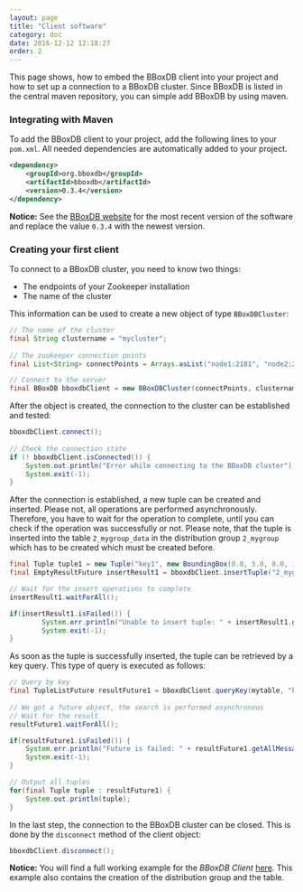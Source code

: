 ```yaml
---
layout: page
title: "Client software"
category: doc
date: 2016-12-12 12:18:27
order: 2
---
```


This page shows, how to embed the BBoxDB client into your project and how to set up a connection to a BBoxDB cluster. Since BBoxDB is listed in the central maven repository, you can simple add BBoxDB by using maven.

### Integrating with Maven
To add the BBoxDB client to your project, add the following lines to your `pom.xml`. All needed dependencies are automatically added to your project. 

```xml
<dependency>
    <groupId>org.bboxdb</groupId>
    <artifactId>bboxdb</artifactId>
    <version>0.3.4</version>
</dependency>
```

__Notice:__ See the [BBoxDB website](http://bboxdb.org) for the most recent version of the software and replace the value `0.3.4` with the newest version. 

### Creating your first client
To connect to a BBoxDB cluster, you need to know two things: 

* The endpoints of your Zookeeper installation
* The name of the cluster

This information can be used to create a new object of type `BBoxDBCluster`:

```java
// The name of the cluster
final String clustername = "mycluster";
    
// The zookeeper connection points
final List<String> connectPoints = Arrays.asList("node1:2181", "node2:2181");

// Connect to the server
final BBoxDB bboxdbClient = new BBoxDBCluster(connectPoints, clustername);
```

After the object is created, the connection to the cluster can be established and tested:

```java
bboxdbClient.connect();
        
// Check the connection state
if (! bboxdbClient.isConnected()) {
    System.out.println("Error while connecting to the BBoxDB cluster");
    System.exit(-1);
}
```

After the connection is established, a new tuple can be created and inserted. Please not, all operations are performed asynchronously. Therefore, you have to wait for the operation to complete, until you can check if the operation was successfully or not. Please note, that the tuple is inserted into the table `2_mygroup_data` in the distribution group `2_mygroup` which has to be created which must be created before.

```java
final Tuple tuple1 = new Tuple("key1", new BoundingBox(0.0, 5.0, 0.0, 1.0), "mydata1".getBytes());
final EmptyResultFuture insertResult1 = bboxdbClient.insertTuple("2_mygroup_data", tuple1);

// Wait for the insert operations to complete
insertResult1.waitForAll();

if(insertResult1.isFailed()) {
        System.err.println("Unable to insert tuple: " + insertResult1.getAllMessages());
        System.exit(-1);
}
```

As soon as the tuple is successfully inserted, the tuple can be retrieved by a key query. This type of query is executed as follows:

```java
// Query by key
final TupleListFuture resultFuture1 = bboxdbClient.queryKey(mytable, "key");
    
// We got a future object, the search is performed asynchronous
// Wait for the result
resultFuture1.waitForAll();

if(resultFuture1.isFailed()) {
    System.err.println("Future is failed: " + resultFuture1.getAllMessages());
    System.exit(-1);
}

// Output all tuples
for(final Tuple tuple : resultFuture1) {
    System.out.println(tuple);
}
```

In the last step, the connection to the BBoxDB cluster can be closed. This is done by the `disconnect` method of the client object:

```java
bboxdbClient.disconnect();
```

__Notice:__ You will find a full working example for the _BBoxDB Client_ [here](https://github.com/jnidzwetzki/bboxdb/tree/master/examples). This example also contains the creation of the distribution group and the table.